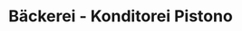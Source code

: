 ---
title: "Bäckerei - Konditorei Pistono"
url: /wesseling/baeckerei-konditorei-pistono/
shop: Bäckerei
---